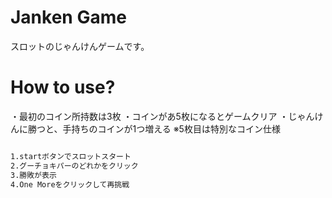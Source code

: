 # Janken Game

スロットのじゃんけんゲームです。

# How to use?

・最初のコイン所持数は3枚
・コインがあ5枚になるとゲームクリア
・じゃんけんに勝つと、手持ちのコインが1つ増える
※5枚目は特別なコイン仕様


```bash

1.startボタンでスロットスタート
2.グーチョキパーのどれかをクリック
3.勝敗が表示
4.One Moreをクリックして再挑戦

```